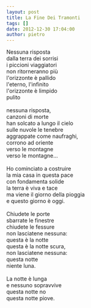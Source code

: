 ```yaml
---
layout: post
title: La Fine Dei Tramonti
tags: []
date: 2012-12-30 17:04:00
author: pietro
---
```

Nessuna risposta<br/>dalla terra dei sorrisi<br/>i piccioni viaggiatori<br/>non ritorneranno più<br/>l'orizzonte è pallido<br/>l'eterno, l'infinito<br/>l'orizzonte è limpido<br/>pulito<br/><br/>nessuna risposta,<br/>canzoni di morte<br/>han solcato a lungo il cielo<br/>sulle nuvole le tenebre<br/>aggrappate come naufraghi,<br/>corrono ad oriente<br/>verso le montagne<br/>verso le montagne...<br/><br/>Ho cominciato a costruire<br/>la mia casa in questa pace<br/>con fondamenta solide<br/>la terra è viva e tace<br/>ma viene il giorno della pioggia<br/>e questo giorno è oggi.<br/><br/>Chiudete le porte<br/>sbarrate le finestre<br/>chiudete le fessure<br/>non lasciatene nessuna:<br/>questa è la notte<br/>questa è la notte scura,<br/>non lasciatene nessuna:<br/>questa notte<br/>niente luna.<br/><br/>La notte è lunga<br/>e nessuno sopravvive<br/>questa notte no<br/>questa notte piove.
